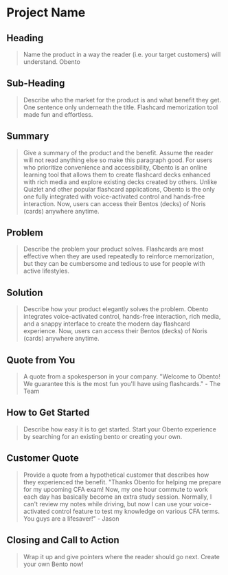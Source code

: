# Project Name #

<!-- 
> This material was originally posted [here](http://www.quora.com/What-is-Amazons-approach-to-product-development-and-product-management). It is reproduced here for posterities sake.

There is an approach called "working backwards" that is widely used at Amazon. They work backwards from the customer, rather than starting with an idea for a product and trying to bolt customers onto it. While working backwards can be applied to any specific product decision, using this approach is especially important when developing new products or features.

For new initiatives a product manager typically starts by writing an internal press release announcing the finished product. The target audience for the press release is the new/updated product's customers, which can be retail customers or internal users of a tool or technology. Internal press releases are centered around the customer problem, how current solutions (internal or external) fail, and how the new product will blow away existing solutions.

If the benefits listed don't sound very interesting or exciting to customers, then perhaps they're not (and shouldn't be built). Instead, the product manager should keep iterating on the press release until they've come up with benefits that actually sound like benefits. Iterating on a press release is a lot less expensive than iterating on the product itself (and quicker!).

If the press release is more than a page and a half, it is probably too long. Keep it simple. 3-4 sentences for most paragraphs. Cut out the fat. Don't make it into a spec. You can accompany the press release with a FAQ that answers all of the other business or execution questions so the press release can stay focused on what the customer gets. My rule of thumb is that if the press release is hard to write, then the product is probably going to suck. Keep working at it until the outline for each paragraph flows. 

Oh, and I also like to write press-releases in what I call "Oprah-speak" for mainstream consumer products. Imagine you're sitting on Oprah's couch and have just explained the product to her, and then you listen as she explains it to her audience. That's "Oprah-speak", not "Geek-speak".

Once the project moves into development, the press release can be used as a touchstone; a guiding light. The product team can ask themselves, "Are we building what is in the press release?" If they find they're spending time building things that aren't in the press release (overbuilding), they need to ask themselves why. This keeps product development focused on achieving the customer benefits and not building extraneous stuff that takes longer to build, takes resources to maintain, and doesn't provide real customer benefit (at least not enough to warrant inclusion in the press release).
 -->
 
## Heading ##
  > Name the product in a way the reader (i.e. your target customers) will understand.
  Obento

## Sub-Heading ##
  > Describe who the market for the product is and what benefit they get. One sentence only underneath the title.
  Flashcard memorization tool made fun and effortless.

## Summary ##
  > Give a summary of the product and the benefit. Assume the reader will not read anything else so make this paragraph good.
  For users who prioritize convenience and accessibility, Obento is an online learning tool that allows them to create flashcard decks enhanced with rich media and explore existing decks created by others. Unlike Quizlet and other popular flashcard applications, Obento is the only one fully integrated with voice-activated control and hands-free interaction. Now, users can access their Bentos (decks) of Noris (cards) anywhere anytime.

## Problem ##
  > Describe the problem your product solves.
  Flashcards are most effective when they are used repeatedly to reinforce memorization, but they can be cumbersome and tedious to use for people with active lifestyles. 

## Solution ##
  > Describe how your product elegantly solves the problem.
  Obento integrates voice-activated control, hands-free interaction, rich media, and a snappy interface to create the modern day flashcard experience. Now, users can access their Bentos (decks) of Noris (cards) anywhere anytime.

## Quote from You ##
  > A quote from a spokesperson in your company.
  "Welcome to Obento! We guarantee this is the most fun you'll have using flashcards." - The Team

## How to Get Started ##
  > Describe how easy it is to get started.
  Start your Obento experience by searching for an existing bento or creating your own.

## Customer Quote ##
  > Provide a quote from a hypothetical customer that describes how they experienced the benefit.
  "Thanks Obento for helping me prepare for my upcoming CFA exam! Now, my one hour commute to work each day has basically become an extra study session. Normally, I can't review my notes while driving, but now I can use your voice-activated control feature to test my knowledge on various CFA terms. You guys are a lifesaver!" - Jason

## Closing and Call to Action ##
  > Wrap it up and give pointers where the reader should go next.
  Create your own Bento now!